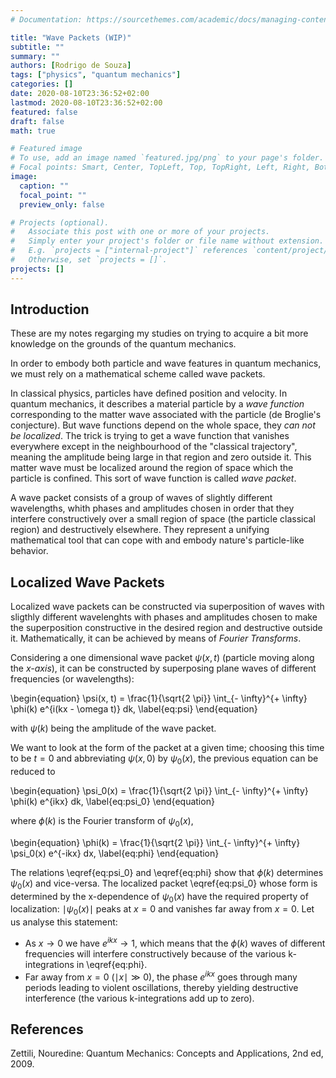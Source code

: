 ```yaml
---
# Documentation: https://sourcethemes.com/academic/docs/managing-content/

title: "Wave Packets (WIP)"
subtitle: ""
summary: ""
authors: [Rodrigo de Souza]
tags: ["physics", "quantum mechanics"]
categories: []
date: 2020-08-10T23:36:52+02:00
lastmod: 2020-08-10T23:36:52+02:00
featured: false
draft: false
math: true

# Featured image
# To use, add an image named `featured.jpg/png` to your page's folder.
# Focal points: Smart, Center, TopLeft, Top, TopRight, Left, Right, BottomLeft, Bottom, BottomRight.
image:
  caption: ""
  focal_point: ""
  preview_only: false

# Projects (optional).
#   Associate this post with one or more of your projects.
#   Simply enter your project's folder or file name without extension.
#   E.g. `projects = ["internal-project"]` references `content/project/deep-learning/index.md`.
#   Otherwise, set `projects = []`.
projects: []
---
```


## Introduction

These are my notes regarging my studies on trying to acquire a bit more knowledge on the grounds of the quantum mechanics.

In order to embody both particle and wave features in quantum mechanics, we must rely on a mathematical scheme called wave packets.

In classical physics, particles have defined position and velocity. In quantum mechanics, it describes a material particle by a *wave function* corresponding  to the matter wave associated with the particle (de Broglie's conjecture). But wave functions depend on the whole space, they *can not be localized*. The trick is trying to get a wave function that vanishes everywhere except in the neighbourhood of the "classical trajectory", meaning the amplitude being large in that region and zero outside it. This matter wave must be localized around the region of space which the particle is confined. This sort of wave function is called *wave packet*.

A wave packet consists  of a group of waves of slightly different wavelengths, whith phases and amplitudes chosen in order that they interfere constructively over a small region of space (the particle classical region) and destructively elsewhere. They represent a unifying mathematical tool that can cope with and embody nature's particle-like behavior.


## Localized Wave Packets

Localized wave packets can be constructed via superposition of waves with sligthly different wavelenghts with phases and amplitudes chosen to make the superposition constructive in the desired region and destructive outside it. Mathematically, it can be achieved by means of *Fourier Transforms*.

Considering a one dimensional wave packet $\psi(x, t)$ (particle moving along the *x-axis*), it can be constructed by superposing plane waves of different frequencies (or wavelengths):

\begin{equation}
  \psi(x, t)  =   \frac{1}{\sqrt{2 \pi}} \int_{- \infty}^{+ \infty} \phi(k) e^{i(kx - \omega t)} dk,
  \label{eq:psi}
\end{equation}

with $\psi(k)$ being the amplitude of the wave packet.


We want to look at the form of the packet at a given time; choosing this time to be $t=0$ and abbreviating  $\psi(x, 0)$ by $\psi_0(x)$, the previous equation can be reduced to

\begin{equation}
  \psi_0(x)  =   \frac{1}{\sqrt{2 \pi}} \int_{- \infty}^{+ \infty} \phi(k) e^{ikx} dk,
  \label{eq:psi_0}
\end{equation}

where $\phi(k)$ is the Fourier transform of $\psi_0(x)$,

\begin{equation}
  \phi(k)  =   \frac{1}{\sqrt{2 \pi}} \int_{- \infty}^{+ \infty} \psi_0(x) e^{-ikx} dx,
  \label{eq:phi}
\end{equation}


The relations \eqref{eq:psi_0} and \eqref{eq:phi} show that $\phi(k)$ determines $\psi_0(x)$ and vice-versa. The localized packet \eqref{eq:psi_0} whose form is determined by the x-dependence of $\psi_0(x)$ have the required property of localization: $\mid \psi_0(x)\mid$ peaks at $x=0$ and vanishes far away from $x=0$. Let us analyse this statement:

* As $x \rightarrow 0$ we have $e^{ikx} \rightarrow 1$, which means that the $\phi(k)$ waves of different frequencies will interfere constructively because of the various k-integrations in \eqref{eq:phi}.
* Far away from $x=0$ ($\mid x \mid \gg 0$), the phase $e^{ikx}$ goes through many periods leading to violent oscillations, thereby yielding destructive interference (the various k-integrations add up to zero).



## References


Zettili, Nouredine: Quantum Mechanics: Concepts and Applications, 2nd ed, 2009.
